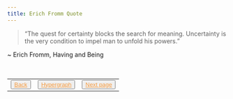 ```yaml
---
title: Erich Fromm Quote
---
```

>“The quest for certainty blocks the search for meaning. Uncertainty is the very condition to impel man to unfold his powers.”

~ Erich Fromm, Having and Being

<table> 
  <tr>  
    <td><button type="button"><a href="/control and predict" style="color: #f5993d">Back</a></button></td>  
    <td><button type="button"><a href="/hypergraph" style="color: #f5993d">Hypergraph</a></button></td>   
    <td><button type="button"><a href="/XXXXXXX INSERT HERE" style="color: #f5993d">Next page</a></button> </td>  
  </tr>   
</table>
